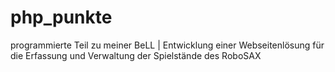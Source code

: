 # php_punkte
programmierte Teil zu meiner BeLL | Entwicklung einer Webseitenlösung für die Erfassung und Verwaltung der Spielstände des RoboSAX
